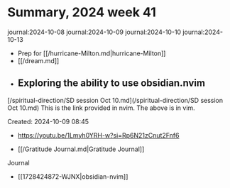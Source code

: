 # Summary, 2024 week 41

journal:2024-10-08
journal:2024-10-09
journal:2024-10-10
journal:2024-10-13

-  Prep for [[/hurricane-Milton.md|hurricane-Milton]]
-  [[/dream.md]]
- ## Exploring the ability to use obsidian.nvim

[/spiritual-direction/SD session Oct 10.md](/spiritual-direction/SD session Oct 10.md) This is the link provided in nvim. The above is in vim.

Created: 2024-10-09 08:45

- <https://youtu.be/1Lmyh0YRH-w?si=Rp6N21zCnut2Fnf6>

- [[/Gratitude Journal.md|Gratitude Journal]]

Journal

- [[1728424872-WJNX|obsidian-nvim]]

